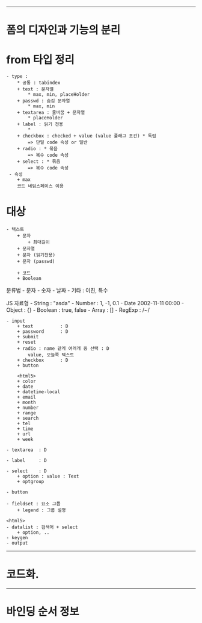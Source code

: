 ---------------------------------------
# 폼의 디자인과 기능의 분리

# from 타입 정리
    - type : 
        * 공통 : tabindex
        + text : 문자열
            * max, min, placeHolder
        + passwd : 숨김 문자열
            * max, min
        + textarea : 줄바꿈 + 문자열
            * placeHolder
        + label : 읽기 전용
            *
        + checkbox : checked + value (value 플래그 조건) * 독립
            => 단일 code 속성 or 일반 
        + radio : * 묶음
            => 복수 code 속성
        + select : * 묶음
            => 복수 code 속성
     - 속성
        + max   
        코드 네임스페이스 이용


# 대상
    - 텍스트
        + 문자
            + 최대길이
        + 문자열
        + 문자 (읽기전용)
        + 문자 (passwd)

        + 코드
        + Boolean

분류법
    - 문자
    - 숫자
    - 날짜
    - 기타 : 이진, 특수

JS 자료형
    - String : "asda"
    - Number : 1, -1, 0.1
    - Date 2002-11-11 00:00
    - Object : {}
    - Boolean : true, false
    - Array : []
    - RegExp : /~/

    - input
        + text          : D
        + password      : D
        + submit
        + reset
        + radio : name 같게 여러개 중 선택 : D
            value, 오늘쪽 텍스트
        + checkbox      : D
        + button

        <html5>
        + color
        + date
        + datetime-local
        + email
        + month
        + number
        + range
        + search
        + tel
        + time
        + url
        + week

    - textarea  : D

    - label     : D
    
    - select    : D
        + option : value : Text
        + optgroup
    
    - button

    - fieldset : 요소 그룹
        + legend : 그룹 설명

    <html5>
    - datalist : 검색어 + select
        + option, ..
    - keygen
    - output




---------------------------------------
# 코드화.




---------------------------------------
# 바인딩 순서 정보 





